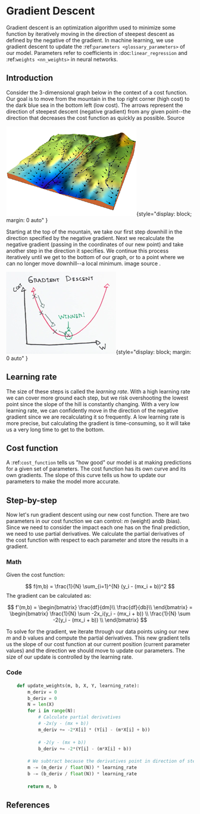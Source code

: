# Gradient Descent

Gradient descent is an optimization algorithm used to minimize some function by iteratively moving in the direction of steepest descent as defined by the negative of the gradient. In machine learning, we use gradient descent to update the :ref:`parameters <glossary_parameters>` of our model. Parameters refer to coefficients in :doc:`linear_regression` and :ref:`weights <nn_weights>` in neural networks.


## Introduction

Consider the 3-dimensional graph below in the context of a cost function. Our goal is to move from the mountain in the top right corner (high cost) to the dark blue sea in the bottom left (low cost). The arrows represent the direction of steepest descent (negative gradient) from any given point--the direction that decreases the cost function as quickly as possible. Source <a href='http://www.adalta.it/Pages/-GoldenSoftware-Surfer-010.asp'></a>

![](Images/gradient_descent.png){style="display: block; margin: 0 auto" }

Starting at the top of the mountain, we take our first step downhill in the direction specified by the negative gradient. Next we recalculate the negative gradient (passing in the coordinates of our new point) and take another step in the direction it specifies. We continue this process iteratively until we get to the bottom of our graph, or to a point where we can no longer move downhill--a local minimum. image source <a href='https://youtu.be/5u0jaA3qAGk'></a>.

![](Images/gradient_descent_demystified.png){style="display: block; margin: 0 auto" }


## Learning rate

The size of these steps is called the *learning rate*. With a high learning rate we can cover more ground each step, but we risk overshooting the lowest point since the slope of the hill is constantly changing. With a very low learning rate, we can confidently move in the direction of the negative gradient since we are recalculating it so frequently. A low learning rate is more precise, but calculating the gradient is time-consuming, so it will take us a very long time to get to the bottom.


## Cost function

A :ref:`cost_function` tells us "how good" our model is at making predictions for a given set of parameters. The cost function has its own curve and its own gradients. The slope of this curve tells us how to update our parameters to make the model more accurate.


## Step-by-step

Now let's run gradient descent using our new cost function. There are two parameters in our cost function we can control: $m$ (weight) and$b$ (bias). Since we need to consider the impact each one has on the final prediction, we need to use partial derivatives. We calculate the partial derivatives of the cost function with respect to each parameter and store the results in a gradient.

### Math

Given the cost function:

$$
  f(m,b) =  \frac{1}{N} \sum_{i=1}^{N} (y_i - (mx_i + b))^2
$$
The gradient can be calculated as:

$$
  f'(m,b) =
     \begin{bmatrix}
       \frac{df}{dm}\\
       \frac{df}{db}\\
      \end{bmatrix} =
     \begin{bmatrix}
       \frac{1}{N} \sum -2x_i(y_i - (mx_i + b)) \\
       \frac{1}{N} \sum -2(y_i - (mx_i + b)) \\
      \end{bmatrix}
$$

To solve for the gradient, we iterate through our data points using our new $m$ and $b$ values and compute the partial derivatives. This new gradient tells us the slope of our cost function at our current position (current parameter values) and the direction we should move to update our parameters. The size of our update is controlled by the learning rate.


### Code

``` py linenums="1" title="update_weights.py"
    def update_weights(m, b, X, Y, learning_rate):
        m_deriv = 0
        b_deriv = 0
        N = len(X)
        for i in range(N):
            # Calculate partial derivatives
            # -2x(y - (mx + b))
            m_deriv += -2*X[i] * (Y[i] - (m*X[i] + b))

            # -2(y - (mx + b))
            b_deriv += -2*(Y[i] - (m*X[i] + b))

        # We subtract because the derivatives point in direction of steepest ascent
        m -= (m_deriv / float(N)) * learning_rate
        b -= (b_deriv / float(N)) * learning_rate

        return m, b
```

## References

[^1]: http://ruder.io/optimizing-gradient-descent
